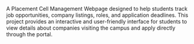 A Placement Cell Management Webpage designed to help students track job opportunities, company listings, roles, and application deadlines. This project provides an interactive and user-friendly interface for students to view details about companies visiting the campus and apply directly through the portal.
